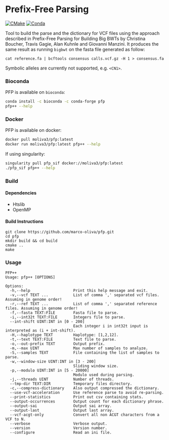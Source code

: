 # Prefix-Free Parsing #
[![CMake](https://github.com/marco-oliva/pfp/actions/workflows/cmake.yml/badge.svg?branch=master)](https://github.com/marco-oliva/pfp/actions/workflows/cmake.yml)
[![Conda](https://anaconda.org/bioconda/pfp/badges/version.svg)](https://anaconda.org/bioconda/pfp)

Tool to build the parse and the dictionary for VCF files using the approach described in Prefix-Free Parsing for Building Big BWTs by Christina Boucher, Travis Gagie, Alan Kuhnle and Giovanni Manzini.
It produces the same result as running `bigbwt` on the fasta file generated as follow:
```
cat reference.fa | bcftools consensus calls.vcf.gz -H 1 > consensus.fa
```
Symbolic alleles are currently not supported, e.g. `<CN1>`. 

### Bioconda ###
PFP is available on `bioconda`:

```bash
conda install -c bioconda -c conda-forge pfp
pfp++ --help
```

### Docker ###
PFP is available on docker:

```bash
docker pull moliva3/pfp:latest
docker run moliva3/pfp:latest pfp++ --help
```

If using singularity:
```bash
singularity pull pfp_sif docker://moliva3/pfp:latest
./pfp_sif pfp++ --help
```

### Build ###

#### Dependencies ####

* Htslib
* OpenMP

#### Build Instructions ####

```
git clone https://github.com/marco-oliva/pfp.git
cd pfp
mkdir build && cd build
cmake ..
make
```

### Usage ###

```
PFP++
Usage: pfp++ [OPTIONS]

Options:
  -h,--help                   Print this help message and exit.
  -v,--vcf TEXT ...           List of comma ',' separated vcf files. Assuming in genome order!
  -r,--ref TEXT ...           List of comma ',' separated reference files. Assuming in genome order!
  -f,--fasta TEXT:FILE        Fasta file to parse.
  -i,--int32t TEXT:FILE       Integers file to parse.
  --int-shift UINT:INT in [0 - 200]
                              Each integer i in int32t input is interpreted as (i + int-shift).
  -H,--haplotype TEXT         Haplotype: [1,2,12].
  -t,--text TEXT:FILE         Text file to parse.
  -o,--out-prefix TEXT        Output prefix.
  -m,--max UINT               Max number of samples to analyze.
  -S,--samples TEXT           File containing the list of samples to parse.
  -w,--window-size UINT:INT in [3 - 200]
                              Sliding window size.
  -p,--modulo UINT:INT in [5 - 20000]
                              Modulo used during parsing.
  -j,--threads UINT           Number of threads.
  --tmp-dir TEXT:DIR          Temporary files directory.
  -c,--compress-dictionary    Also output compressed the dictionary.
  --use-vcf-acceleration      Use reference parse to avoid re-parsing.
  --print-statistics          Print out csv containing stats.
  --output-occurrences        Output count for each dictionary phrase.
  --output-sai                Output sai array.
  --output-last               Output last array.
  --vcf-acgt-only             Convert all non ACGT characters from a VCF to N.
  --verbose                   Verbose output.
  --version                   Version number.
  --configure                 Read an ini file.
```
